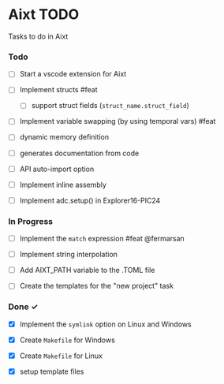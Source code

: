# Aixt TODO

Tasks to do in Aixt 

### Todo

- [ ] Start a vscode extension for Aixt
- [ ] Implement structs #feat
    - [ ] support struct fields (`struct_name.struct_field`)
- [ ] Implement variable swapping (by using temporal vars) #feat
- [ ] dynamic memory definition
- [ ] generates documentation from code
- [ ] API auto-import option
- [ ] Implement inline assembly
- [ ] Implement adc.setup() in Explorer16-PIC24


### In Progress

- [ ] Implement the `match` expression #feat @fermarsan
- [ ] Implement string interpolation
- [ ] Add AIXT_PATH variable to the .TOML file
- [ ] Create the templates for the "new project" task
   

### Done ✓

- [x] Implement the `symlink` option on Linux and Windows
- [x] Create `Makefile` for Windows
- [x] Create `Makefile` for Linux
- [x] setup template files


